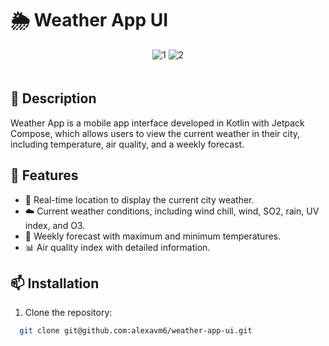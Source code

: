 # 🌦️ Weather App UI

<p align="center">
    <img src="https://github.com/user-attachments/assets/2ce94b59-11ee-4be0-b5e0-45046662de69" alt="1" style="margin-bottom: 20px;"/>
    <img src="https://github.com/user-attachments/assets/ccea9b23-22ba-4094-a044-a9457754e8c6" alt="2"/>
</p>

## 📌 Description

Weather App is a mobile app interface developed in Kotlin with Jetpack Compose, which allows users to view the current weather in their city, including temperature, air quality, and a weekly forecast.

## 🚀 Features

- 📍 Real-time location to display the current city weather.
- ☁️ Current weather conditions, including wind chill, wind, SO2, rain, UV index, and O3.
- 📅 Weekly forecast with maximum and minimum temperatures.
- 📊 Air quality index with detailed information.

## 📫 Installation

1. Clone the repository:

```bash
  git clone git@github.com:alexavm6/weather-app-ui.git
```
